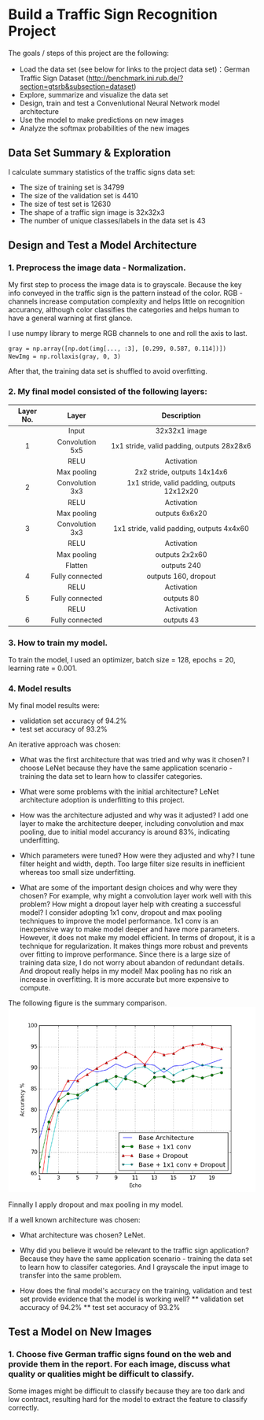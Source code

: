 # Build a Traffic Sign Recognition Project

The goals / steps of this project are the following:
* Load the data set (see below for links to the project data set)：German Traffic Sign Dataset (<http://benchmark.ini.rub.de/?section=gtsrb&subsection=dataset>)
* Explore, summarize and visualize the data set
* Design, train and test a Convenlutional Neural Network model architecture
* Use the model to make predictions on new images
* Analyze the softmax probabilities of the new images


## Data Set Summary & Exploration

I  calculate summary statistics of the traffic signs data set:

* The size of training set is 34799
* The size of the validation set is 4410
* The size of test set is 12630
* The shape of a traffic sign image is 32x32x3
* The number of unique classes/labels in the data set is 43

## Design and Test a Model Architecture

### 1. Preprocess the image data - Normalization.

My first step to process the image data is to grayscale. Because the key info conveyed in the traffic sign is the pattern instead of the color. RGB - channels increase computation complexity and helps little on recognition accurancy, although color classifies the categories and helps human to have a general warning at first glance.

I use numpy library to merge RGB channels to one and roll the axis to last.

```
gray = np.array([np.dot(img[..., :3], [0.299, 0.587, 0.114])])
NewImg = np.rollaxis(gray, 0, 3) 
```
After that, the training data set is shuffled to avoid overfitting.

### 2. My final model consisted of the following layers:

| Layer No. | Layer  		|     Description	        					| 
|:-:|:----------------:|:----------------------------:| 
|   | Input          		| 32x32x1 image 							| 
| 1 | Convolution 5x5 	| 1x1 stride, valid padding, outputs 28x28x6 	|
|   | RELU			        		|					Activation							|
|   | Max pooling	    	| 2x2 stride,  outputs 14x14x6 				|
| 2 | Convolution 3x3  | 1x1 stride, valid padding, outputs 12x12x20 |
|   | RELU		           |      Activation   									|
|   | Max pooling			  	| outputs 6x6x20        									|
| 3 | Convolution 3x3  | 1x1 stride, valid padding, outputs 4x4x60 |
|   | RELU		           |      Activation   									|
|   | Max pooling			  	| outputs 2x2x60        									|
|	  | Flatten			     		|	outputs 240											|
| 4 |	Fully connected		|	outputs 160, dropout		|
|   | RELU             |      Activation       |
| 5 |	Fully connected		|	outputs 80											|
|   | RELU             |      Activation      |
|	6 | Fully connected		|	outputs 43											|
 
### 3. How to train my model. 

To train the model, I used an optimizer, batch size = 128, epochs = 20, learning rate = 0.001.

### 4. Model results

My final model results were:
* validation set accuracy of 94.2% 
* test set accuracy of 93.2%

An iterative approach was chosen:
* What was the first architecture that was tried and why was it chosen?
I choose LeNet because they have the same application scenario - training the data set to learn how to classifer categories.

* What were some problems with the initial architecture?
LeNet architecture adoption is underfitting to this project.

* How was the architecture adjusted and why was it adjusted? 
I add one layer to make the architecture deeper, including convolution and max pooling, due to initial model accurancy is around 83%, indicating underfitting.

* Which parameters were tuned? How were they adjusted and why?
I tune filter height and width, depth. Too large filter size results in inefficient whereas too small size underfitting.

* What are some of the important design choices and why were they chosen? For example, why might a convolution layer work well with this problem? How might a dropout layer help with creating a successful model?
 I consider adopting 1x1 conv, dropout and max pooling techniques to improve the model performance. 1x1 conv is an inexpensive way to make model deeper and have more parameters. However, it does not make my model efficient.
 In terms of dropout, it is a technique for regularization. It  makes things more robust and prevents over fitting to improve performance. Since there is a large size of training data size, I do not worry about abandon of redundant details. And dropout really helps in my model! 
 Max pooling has no risk an increase in overfitting. It is more accurate but more expensive to compute.
 
 The following figure is the summary comparison. 
 ![Model_Comparison](https://github.com/uranus4ever/Traffic-Sign-Classifier-CNN/blob/master/ModelAccurancyCompare.png)
 
 Finnally I apply dropout and max pooling in my model.

If a well known architecture was chosen:
* What architecture was chosen?
LeNet.

* Why did you believe it would be relevant to the traffic sign application?
Because they have the same application scenario - training the data set to learn how to classifer categories. And I grayscale the input image to transfer into the same problem.

* How does the final model's accuracy on the training, validation and test set provide evidence that the model is working well?
** validation set accuracy of 94.2% 
** test set accuracy of 93.2%


## Test a Model on New Images

### 1. Choose five German traffic signs found on the web and provide them in the report. For each image, discuss what quality or qualities might be difficult to classify.
Some images might be difficult to classify because they are too dark and low contract, resulting hard for the model to extract the feature to classify correctly.


